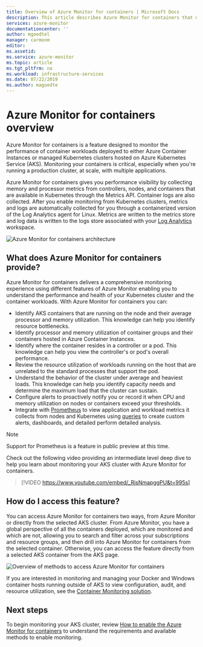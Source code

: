 ```yaml
---
title: Overview of Azure Monitor for containers | Microsoft Docs
description: This article describes Azure Monitor for containers that monitors AKS Container Insights solution and the value it delivers by monitoring the health of your AKS clusters and Container Instances in Azure.
services: azure-monitor
documentationcenter: ''
author: mgoedtel
manager: carmonm
editor: 
ms.assetid: 
ms.service: azure-monitor
ms.topic: article
ms.tgt_pltfrm: na
ms.workload: infrastructure-services
ms.date: 07/22/2019
ms.author: magoedte
---
```


# Azure Monitor for containers overview

Azure Monitor for containers is a feature designed to monitor the performance of container workloads deployed to either Azure Container Instances or managed Kubernetes clusters hosted on Azure Kubernetes Service (AKS). Monitoring your containers is critical, especially when you're running a production cluster, at scale, with multiple applications.

Azure Monitor for containers gives you performance visibility by collecting memory and processor metrics from controllers, nodes, and containers that are available in Kubernetes through the Metrics API. Container logs are also collected.  After you enable monitoring from Kubernetes clusters, metrics and logs are automatically collected for you through a containerized version of the Log Analytics agent for Linux. Metrics are written to the metrics store and log data is written to the logs store associated with your [Log Analytics](../log-query/log-query-overview.md) workspace. 

![Azure Monitor for containers architecture](./media/container-insights-overview/azmon-containers-architecture-01.png)
 
## What does Azure Monitor for containers provide?

Azure Monitor for containers delivers a comprehensive monitoring experience using different features of Azure Monitor enabling you to understand the performance and health of your Kubernetes cluster and the container workloads. With Azure Monitor for containers you can:

* Identify AKS containers that are running on the node and their average processor and memory utilization. This knowledge can help you identify resource bottlenecks.
* Identify processor and memory utilization of container groups and their containers hosted in Azure Container Instances.  
* Identify where the container resides in a controller or a pod. This knowledge can help you view the controller's or pod's overall performance.
* Review the resource utilization of workloads running on the host that are unrelated to the standard processes that support the pod.
* Understand the behavior of the cluster under average and heaviest loads. This knowledge can help you identify capacity needs and determine the maximum load that the cluster can sustain. 
* Configure alerts to proactively notify you or record it when CPU and memory utilization on nodes or containers exceed your thresholds.
* Integrate with [Prometheus](https://prometheus.io/docs/introduction/overview/) to view application and workload metrics it collects from nodes and Kubernetes using [queries](container-insights-log-search.md) to create custom alerts, dashboards, and detailed perform detailed analysis.

>[!NOTE]
>Support for Prometheus is a feature in public preview at this time.
>

Check out the following video providing an intermediate level deep dive to help you learn about monitoring your AKS cluster with Azure Monitor for containers.

> [!VIDEO https://www.youtube.com/embed/_RjsNmapggPU&t=995s]

## How do I access this feature?

You can access Azure Monitor for containers two ways, from Azure Monitor or directly from the selected AKS cluster. From Azure Monitor, you have a global perspective of all the containers deployed, which are monitored and which are not, allowing you to search and filter across your subscriptions and resource groups, and then drill into Azure Monitor for containers from the selected container.  Otherwise, you can access the feature directly from a selected AKS container from the AKS page.  

![Overview of methods to access Azure Monitor for containers](./media/container-insights-overview/azmon-containers-experience.png)

If you are interested in monitoring and managing your Docker and Windows container hosts running outside of AKS to view configuration, audit, and resource utilization, see the [Container Monitoring solution](../../azure-monitor/insights/containers.md).

## Next steps

To begin monitoring your AKS cluster, review [How to enable the Azure Monitor for containers](container-insights-onboard.md) to understand the requirements and available methods to enable monitoring.  
